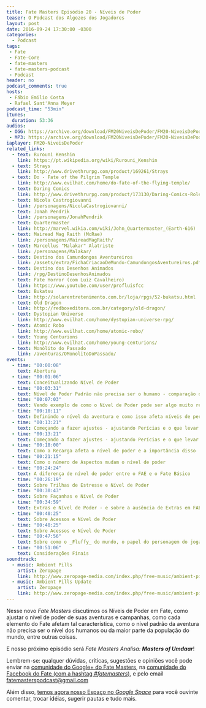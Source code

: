 ```yaml
---
title: Fate Masters Episódio 20 - Níveis de Poder
teaser: O Podcast dos Algozes dos Jogadores
layout: post
date: 2016-09-24 17:30:00 -0300
categories:
  - Podcast
tags:
 - Fate
 - Fate-Core
 - fate-masters
 - fate-masters-podcast
 - Podcast
header: no
podcast_comments: true 
hosts:
 - Fábio Emilio Costa
 - Rafael Sant'Anna Meyer
podcast_time: "53min"
itunes:
  duration: 53:36
audios:
 - OGG: https://archive.org/download/FM20NiveisDePoder/FM20-NiveisDePoder.ogg       
 - MP3: https://archive.org/download/FM20NiveisDePoder/FM20-NiveisDePoder.mp3
iaplayer: FM20-NiveisDePoder
related_links:
  - text: Rurouni Kenshin
    link: https://pt.wikipedia.org/wiki/Rurouni_Kenshin
  - text: Strays
    link: http://www.drivethrurpg.com/product/169261/Strays
  - text: Do - Fate of the Pilgrim Temple
    link: http://www.evilhat.com/home/do-fate-of-the-flying-temple/
  - text: Daring Comics
    link: http://www.drivethrurpg.com/product/173130/Daring-Comics-RolePlaying-Game
  - text: Nicola Castrogiovanni
    link: /personagens/NicolaCastrogiovanni/
  - text: Jonah Pendrik
    link: /personagens/JonahPendrik
  - text: Quartermaster
    link: http://marvel.wikia.com/wiki/John_Quartermaster_(Earth-616)
  - text: Mairead Mag Raith (McRae)
    link: /personagens/MaireadMagRaith/
  - text: Marcellus "Malakar" Alatriste
    link: /personagens/Malakar/
  - text: Destino dos Camundongos Aventureiros
    link: /assets/extra/FichaCriacaoDeMundo-CamundongosAventureiros.pdf
  - text: Destino dos Desenhos Animados
    link: /rpg/DestinoDesenhosAnimados
  - text: Fate Horror (com Luiz Cavalheiro)
    link: https://www.youtube.com/user/profluisfcc
  - text: Bukatsu
    link: http://solarentretenimento.com.br/loja/rpgs/52-bukatsu.html
  - text: Old Dragon
    link: http://redboxeditora.com.br/category/old-dragon/
  - text: Dystopian Universe
    link: http://www.evilhat.com/home/dystopian-universe-rpg/
  - text: Atomic Robo
    link: http://www.evilhat.com/home/atomic-robo/
  - text: Young Centurions
    link: http://www.evilhat.com/home/young-centurions/
  - text: Monólito do Passado
    link: /aventuras/OMonolitoDoPassado/
events:
  - time: "00:00:08"
    text: Abertura
  - time: "00:01:06"
    text: Conceitualizando Nível de Poder
  - time: "00:03:31"
    text: Nível de Poder Padrão não precisa ser o humano - comparação de nível relativo
  - time: "00:07:03"
    text: Vendo exemplo de como o Nível de Poder pode ser algo muito relativo (ou _Kuririn vs Goku_ ou _Yahito vs Kenshin_)
  - time: "00:10:11"
    text: Definindo o nível da aventura e como isso afeta níveis de perícias e afins
  - time: "00:13:21"
    text: Começando a fazer ajustes - ajustando Perícias e o que levar em consideração ao definir o Nível de Poder
  - time: "00:13:21"
    text: Começando a fazer ajustes - ajustando Perícias e o que levar em consideração ao definir o Nível de Poder
  - time: "00:18:00"
    text: Como a Recarga afeta o nível de poder e a importância disso
  - time: "00:21:15"
    text: Como o número de Aspectos mudam o nível de poder
  - time: "00:24:24"
    text: A diferença de nível de poder entre o FAE e o Fate Básico
  - time: "00:26:19"
    text: Sobre Trilhas de Estresse e Nível de Poder
  - time: "00:30:43"
    text: Sobre Façanhas e Nível de Poder
  - time: "00:34:59"
    text: Extras e Nível de Poder - e sobre a ausência de Extras em FAE
  - time: "00:40:25"
    text: Sobre Acessos e Nível de Poder
  - time: "00:40:25"
    text: Sobre Acessos e Nível de Poder
  - time: "00:47:56"
    text: Sobre como o _Fluffy_ do mundo, o papel do personagem do jogador e o nível de poder
  - time: "00:51:06"
    text: Considerações Finais
soundtrack:
  - music: Ambient Pills
    artist: Zeropage
    link: http://www.zeropage-media.com/index.php/free-music/ambient-pills
  - music: Ambient Pills Update
    artist: Zeropage
    link: http://www.zeropage-media.com/index.php/free-music/ambient-pills-update
---
```


Nesse novo _Fate Masters_ discutimos os Níveis de Poder em Fate, como ajustar o nível de poder de suas aventuras e campanhas, como cada elemento do Fate afetam tal característica, como o nível padrão da aventura não precisa ser o nível dos humanos ou da maior parte da população do mundo, entre outras coisas.

E nosso próximo episódio será _Fate Masters Analisa: __Masters of Umdaar___!

Lembrem-se: qualquer  dúvidas, críticas, sugestões  e opiniões você pode enviar na [comunidade do Google+ do Fate Masters][gplus], na [comunidade do Facebook do Fate (com a hashtag _#fatemasters_)][fb], e pelo email <fatemasterspodcast@gmail.com>

Além disso, [temos agora nosso Espaço no _Google Space_][spaces] para você ouvinte comentar, trocar idéias, sugerir pautas e tudo mais.

[gplus]: https://plus.google.com/communities/100913016060492249875
[fb]: https://www.facebook.com/groups/faterpgbrasil/
[spaces]: https://goo.gl/spaces/gFqsaUsaSJN1boHH9
